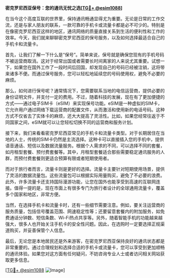 **密克罗尼西亚保号：您的通讯无忧之选[[TG💪+ @esim1088](https://t.me/s/esim1088)]**

在当今这个高度互联的世界里，保持通讯畅通显得尤为重要。无论是日常的工作交流，还是与家人朋友的联系，一款可靠的手机卡或流量卡都是必不可少的。特别是在像密克罗尼西亚这样的地区，通讯网络的质量直接关系到生活的便利性和工作的效率。今天，我们就来聊聊密克罗尼西亚的保号服务，以及如何选择最适合自己的手机卡和流量卡。

首先，让我们了解一下什么是“保号”。简单来说，保号就是确保您现有的手机号码不被运营商取消。这对于经常出国或者需要长时间离家的人来说尤其重要。试想一下，如果您在国外工作了一段时间后回国，却发现自己的号码已经被注销，这将带来诸多不便。而通过保号服务，您可以轻松地延续您的号码使用权，避免不必要的麻烦。

那么，如何进行保号呢？通常情况下，您需要联系当地的电信运营商，提供必要的身份证明文件，并支付一定的费用。不过，随着科技的发展，现在有了更加便捷的方式——通过电子SIM卡（eSIM）来实现保号功能。eSIM是一种虚拟的SIM卡，它允许用户通过网络下载运营商的配置文件，从而激活和使用新的电话号码。这种方式不仅省去了实体卡的麻烦，还大大提高了灵活性。比如，如果您经常往返于不同国家之间，eSIM就可以让您轻松切换不同的运营商和服务计划。

接下来，我们来看看密克罗尼西亚常见的手机卡和流量卡类型。对于长期居住在当地的人士，传统的SIM卡仍然是主流选择。这种卡可以直接插入您的手机中，提供语音通话、短信以及数据流量服务。根据个人需求的不同，可以选择不同的套餐，如月租型套餐、预付费套餐等。其中，月租型套餐适合那些需要稳定通讯服务的人群，而预付费套餐则更适合预算有限或者短期使用者。

而对于旅行者而言，流量卡则是更好的选择。流量卡主要针对短期使用场景，提供了灵活的数据流量包。这些流量包可以根据实际用量购买，避免了不必要的浪费。此外，许多流量卡还支持国际漫游功能，让您在国外也能享受到高速的互联网连接。值得一提的是，现在市面上有很多专门为旅行者设计的全球通用流量卡，覆盖多个国家和地区，非常方便。

当然，在选择手机卡和流量卡时，还有一些细节需要注意。例如，要关注运营商的服务质量，包括信号覆盖范围、网速稳定性等；还要留意套餐内的附加服务，如免费通话分钟数、短信条数、Wi-Fi热点共享等。另外，随着智能手机的功能越来越强大，很多人也开始关注手机卡的安全性问题。因此，在选购时一定要选择正规渠道购买，并妥善保管个人信息。

最后，无论您是本地居民还是外来游客，在密克罗尼西亚保持良好的通讯状态都是非常重要的。通过合理规划和选择合适的手机卡或流量卡，您可以享受到更加顺畅的通讯体验。如果您对这方面有任何疑问，不妨咨询专业人士或者访问相关网站获取更多信息。

[[TG💪+ @esim1088](https://t.me/s/esim1088) ![Image](https://i.postimg.cc/4NQfJmqS/Snipaste-2025-05-13-00-14-12.png)]